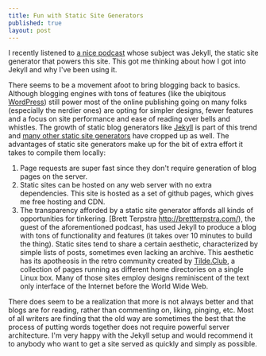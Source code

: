 ```yaml
---
title: Fun with Static Site Generators
published: true
layout: post
---
```


I recently listened to [a nice podcast][1] whose subject was Jekyll, the static site generator that powers this site. This got me thinking about how I got into Jekyll and why I've been using it. 

There seems to be a movement afoot to bring blogging back to basics. Although blogging engines with tons of features (like the ubiqitous [WordPress][2]) still power most of the online publishing going on many folks (especially the nerdier ones) are opting for simpler designs, fewer features and a focus on site performance and ease of reading over bells and whistles. The growth of static blog generators like [Jekyll][3] is part of this trend and [many other static site generators][4] have cropped up as well. The advantages of static site generators make up for the bit of extra effort it takes to compile them locally:

1. Page requests are super fast since they don't require generation of blog pages on the server. 
2. Static sites can be hosted on any web server with no extra dependencies. This site is hosted as a set of github pages, which gives me free hosting and CDN. 
3. The transparency afforded by a static site generator affords all kinds of opportunities for tinkering. [Brett Terpstra http://brettterpstra.com/), the guest of the aforementioned podcast, has used Jekyll to produce a blog with tons of functionality and features (it takes over 10 minutes to build the thing). Static sites tend to share a certain aesthetic, characterized by simple lists of posts, sometimes even lacking an archive. This aesthetic has its apotheosis in the retro community created by [Tilde.Club][5], a collection of pages running as different home directories on a single Linux box. Many of those sites employ designs reminiscent of the text only interface of the Internet before the World Wide Web. 

There does seem to be a realization that more is not always better and that blogs are for reading, rather than commenting on, liking, pinging, etc. Most of all writers are finding that the old way are sometimes the best that the process of putting words together does not require powerful server architecture. I'm very happy with the Jekyll setup and would recommend it to anybody who want to get a site served as quickly and simply as possible.


[1]: https://mijingo.com/podcast/cms/jekyll
[2]: https://wordpress.com/
[3]: http://jekyllrb.com/
[4]: https://staticsitegenerators.net/
[5]: http://tilde.club/
